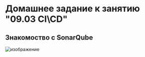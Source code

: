 # Домашнее задание к занятию "09.03 CI\CD"

## Знакомоство с SonarQube

![изображение](https://user-images.githubusercontent.com/93001155/177805891-757494f9-94ff-4734-9eef-195b4e1f95a0.png)

